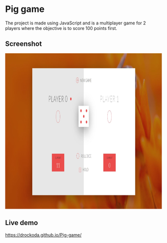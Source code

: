# Pig game
The project is made using JavaScript and is a multiplayer game for 2 players where the objective is to score 100 points first.

## Screenshot
<img src="ss.JPG" height=500px>

## Live demo
https://drockoda.github.io/Pig-game/
